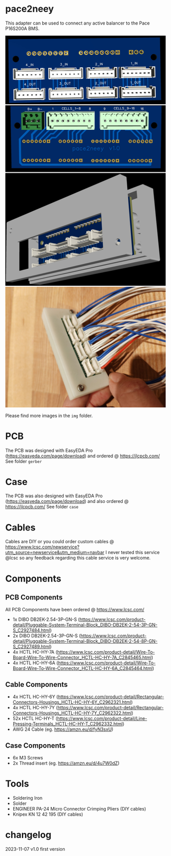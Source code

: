# pace2neey

This adapter can be used to connect any active balancer to the Pace P16S200A BMS.

<img src="img/3D_pace2neey_front.png">
<img src="img/3D_pace2neey_back.png">
<img src="img/3D_pace2neey_2.png">
<img src="img/IMG_20231104_173009-small.jpg">

Please find more images in the ```img``` folder.

# PCB

The PCB was designed with EasyEDA Pro (https://easyeda.com/page/download) and ordered @ https://jlcpcb.com/
See folder ```gerber```

# Case

The PCB was also designed with EasyEDA Pro (https://easyeda.com/page/download) and also ordered @ https://jlcpcb.com/
See folder ```case```

# Cables

Cables are DIY or you could order custom cables @ https://www.lcsc.com/newservice?utm_source=newservice&utm_medium=navbar
I never tested this service @lcsc so any feedback regarding this cable service is very welcome.

# Components

## PCB Components
All PCB Components have been ordered @ https://www.lcsc.com/

- 1x DIBO DB2EK-2.54-3P-GN-S (https://www.lcsc.com/product-detail/Pluggable-System-Terminal-Block_DIBO-DB2EK-2-54-3P-GN-S_C2927484.html)
- 2x DIBO DB2EK-2.54-3P-GN-S (https://www.lcsc.com/product-detail/Pluggable-System-Terminal-Block_DIBO-DB2EK-2-54-8P-GN-S_C2927489.html)
- 4x HCTL HC-HY-7A (https://www.lcsc.com/product-detail/Wire-To-Board-Wire-To-Wire-Connector_HCTL-HC-HY-7A_C2845465.html)
- 4x HCTL HC-HY-6A (https://www.lcsc.com/product-detail/Wire-To-Board-Wire-To-Wire-Connector_HCTL-HC-HY-6A_C2845464.html)

## Cable Components

- 4x HCTL HC-HY-6Y (https://www.lcsc.com/product-detail/Rectangular-Connectors-Housings_HCTL-HC-HY-6Y_C2962321.html)
- 4x HCTL HC-HY-7Y (https://www.lcsc.com/product-detail/Rectangular-Connectors-Housings_HCTL-HC-HY-7Y_C2962322.html)
- 52x HCTL HC-HY-T (https://www.lcsc.com/product-detail/Line-Pressing-Terminals_HCTL-HC-HY-T_C2962332.html)
- AWG 24 Cable (eg. https://amzn.eu/d/fyN3sxU)

## Case Components

- 6x M3 Screws
- 2x Thread insert (eg. https://amzn.eu/d/4u7W0dZ)

# Tools

- Soldering Iron
- Solder
- ENGINEER PA-24 Micro Connector Crimping Pliers (DIY cables)
- Knipex KN 12 42 195 (DIY cables)


# changelog

2023-11-07  v1.0  first version